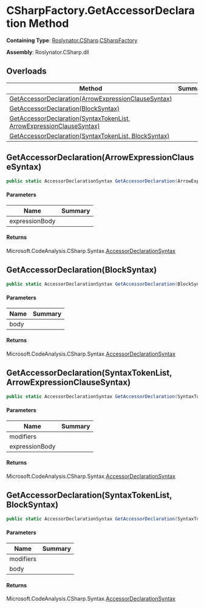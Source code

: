 # CSharpFactory\.GetAccessorDeclaration Method

**Containing Type**: [Roslynator.CSharp](../../README.md)\.[CSharpFactory](../README.md)

**Assembly**: Roslynator\.CSharp\.dll

## Overloads

| Method | Summary |
| ------ | ------- |
| [GetAccessorDeclaration(ArrowExpressionClauseSyntax)](#Roslynator_CSharp_CSharpFactory_GetAccessorDeclaration_Microsoft_CodeAnalysis_CSharp_Syntax_ArrowExpressionClauseSyntax_) | |
| [GetAccessorDeclaration(BlockSyntax)](#Roslynator_CSharp_CSharpFactory_GetAccessorDeclaration_Microsoft_CodeAnalysis_CSharp_Syntax_BlockSyntax_) | |
| [GetAccessorDeclaration(SyntaxTokenList, ArrowExpressionClauseSyntax)](#Roslynator_CSharp_CSharpFactory_GetAccessorDeclaration_Microsoft_CodeAnalysis_SyntaxTokenList_Microsoft_CodeAnalysis_CSharp_Syntax_ArrowExpressionClauseSyntax_) | |
| [GetAccessorDeclaration(SyntaxTokenList, BlockSyntax)](#Roslynator_CSharp_CSharpFactory_GetAccessorDeclaration_Microsoft_CodeAnalysis_SyntaxTokenList_Microsoft_CodeAnalysis_CSharp_Syntax_BlockSyntax_) | |

## GetAccessorDeclaration\(ArrowExpressionClauseSyntax\)<a name="Roslynator_CSharp_CSharpFactory_GetAccessorDeclaration_Microsoft_CodeAnalysis_CSharp_Syntax_ArrowExpressionClauseSyntax_"></a>

```csharp
public static AccessorDeclarationSyntax GetAccessorDeclaration(ArrowExpressionClauseSyntax expressionBody)
```

#### Parameters

| Name | Summary |
| ---- | ------- |
| expressionBody | |

#### Returns

Microsoft\.CodeAnalysis\.CSharp\.Syntax\.[AccessorDeclarationSyntax](https://docs.microsoft.com/en-us/dotnet/api/microsoft.codeanalysis.csharp.syntax.accessordeclarationsyntax)

## GetAccessorDeclaration\(BlockSyntax\)<a name="Roslynator_CSharp_CSharpFactory_GetAccessorDeclaration_Microsoft_CodeAnalysis_CSharp_Syntax_BlockSyntax_"></a>

```csharp
public static AccessorDeclarationSyntax GetAccessorDeclaration(BlockSyntax body)
```

#### Parameters

| Name | Summary |
| ---- | ------- |
| body | |

#### Returns

Microsoft\.CodeAnalysis\.CSharp\.Syntax\.[AccessorDeclarationSyntax](https://docs.microsoft.com/en-us/dotnet/api/microsoft.codeanalysis.csharp.syntax.accessordeclarationsyntax)

## GetAccessorDeclaration\(SyntaxTokenList, ArrowExpressionClauseSyntax\)<a name="Roslynator_CSharp_CSharpFactory_GetAccessorDeclaration_Microsoft_CodeAnalysis_SyntaxTokenList_Microsoft_CodeAnalysis_CSharp_Syntax_ArrowExpressionClauseSyntax_"></a>

```csharp
public static AccessorDeclarationSyntax GetAccessorDeclaration(SyntaxTokenList modifiers, ArrowExpressionClauseSyntax expressionBody)
```

#### Parameters

| Name | Summary |
| ---- | ------- |
| modifiers | |
| expressionBody | |

#### Returns

Microsoft\.CodeAnalysis\.CSharp\.Syntax\.[AccessorDeclarationSyntax](https://docs.microsoft.com/en-us/dotnet/api/microsoft.codeanalysis.csharp.syntax.accessordeclarationsyntax)

## GetAccessorDeclaration\(SyntaxTokenList, BlockSyntax\)<a name="Roslynator_CSharp_CSharpFactory_GetAccessorDeclaration_Microsoft_CodeAnalysis_SyntaxTokenList_Microsoft_CodeAnalysis_CSharp_Syntax_BlockSyntax_"></a>

```csharp
public static AccessorDeclarationSyntax GetAccessorDeclaration(SyntaxTokenList modifiers, BlockSyntax body)
```

#### Parameters

| Name | Summary |
| ---- | ------- |
| modifiers | |
| body | |

#### Returns

Microsoft\.CodeAnalysis\.CSharp\.Syntax\.[AccessorDeclarationSyntax](https://docs.microsoft.com/en-us/dotnet/api/microsoft.codeanalysis.csharp.syntax.accessordeclarationsyntax)

